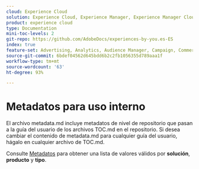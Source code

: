 ```yaml
---
cloud: Experience Cloud
solution: Experience Cloud, Experience Manager, Experience Manager Cloud Manager, Marketo Engage
product: experience cloud
type: Documentation
mini-toc-levels: 2
git-repo: https://github.com/AdobeDocs/experiences-by-you.es-ES
index: true
feature-set: Advertising, Analytics, Audience Manager, Campaign, Commerce, Customer Journey Analytics, Experience Cloud Services, Experience Manager, Experience Manager Assets, Experience Manager Cloud Manager, Experience Manager Forms, Experience Manager Guides, Experience Manager Screens, Experience Manager Sites, Experience Platform, Journey Optimizer, Journey Orchestration, Marketo Engage, Workfront
source-git-commit: 6bdef04562d645bdd6b2c2fb1056355d789aaa1f
workflow-type: tm+mt
source-wordcount: '63'
ht-degree: 93%

---
```



# Metadatos para uso interno

El archivo metadata.md incluye metadatos de nivel de repositorio que pasan a la guía del usuario de los archivos TOC.md en el repositorio. Si desea cambiar el contenido de metadata.md para cualquier guía del usuario, hágalo en cualquier archivo de TOC.md.

Consulte [Metadatos](https://experienceleague.adobe.com/docs/authoring-guide-exl/using/editing/user-guide-setup/metadata.html?lang=es) para obtener una lista de valores válidos por **solución**, **producto** y **tipo**.
